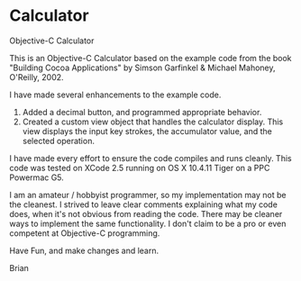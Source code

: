 # Calculator
Objective-C Calculator

This is an Objective-C Calculator based on the example code from the book "Building Cocoa Applications" by Simson Garfinkel & Michael Mahoney, O'Reilly, 2002.

I have made several enhancements to the example code.

1. Added a decimal button, and programmed appropriate behavior.
2. Created a custom view object that handles the calculator display. This view displays the input key strokes, the accumulator value, and the selected operation.

I have made every effort to ensure the code compiles and runs cleanly. This code was tested on XCode 2.5 running on OS X 10.4.11 Tiger on a PPC Powermac G5.

I am an amateur / hobbyist programmer, so my implementation may not be the cleanest. I strived to leave clear comments explaining what my code does, when it's not obvious from reading the code. There may be cleaner ways to implement the same functionality. I don't claim to be a pro or even competent at Objective-C programming.

Have Fun, and make changes and learn.

Brian
